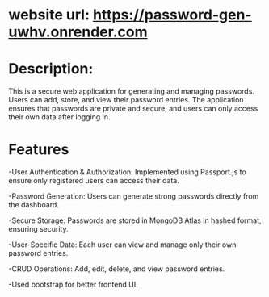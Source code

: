 # website url: https://password-gen-uwhv.onrender.com


# Description:
This is a secure web application for generating and managing passwords. Users can add, store, and view their password entries. The application ensures that passwords are private and secure, and users can only access their own data after logging in.

# Features

-User Authentication & Authorization: Implemented using Passport.js to ensure only registered users can access their data.

-Password Generation: Users can generate strong passwords directly from the dashboard.

-Secure Storage: Passwords are stored in MongoDB Atlas in hashed format, ensuring security.

-User-Specific Data: Each user can view and manage only their own password entries.

-CRUD Operations: Add, edit, delete, and view password entries.

-Used bootstrap for better frontend UI.